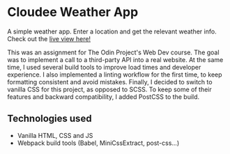 # Cloudee Weather App

A simple weather app. Enter a location and get the relevant weather info. Check out the [live view here!](https://vicpues.github.io/weather-app/)

This was an assignment for The Odin Project's Web Dev course. The goal was to implement a call to a third-party API into a real website. At the same time, I used several build tools to improve load times and developer experience. I also implemented a linting workflow for the first time, to keep formatting consistent and avoid mistakes. Finally, I decided to switch to vanilla CSS for this project, as opposed to SCSS. To keep some of their features and backward compatibility, I added PostCSS to the build.

## Technologies used

-   Vanilla HTML, CSS and JS
-   Webpack build tools (Babel, MiniCssExtract, post-css...)
